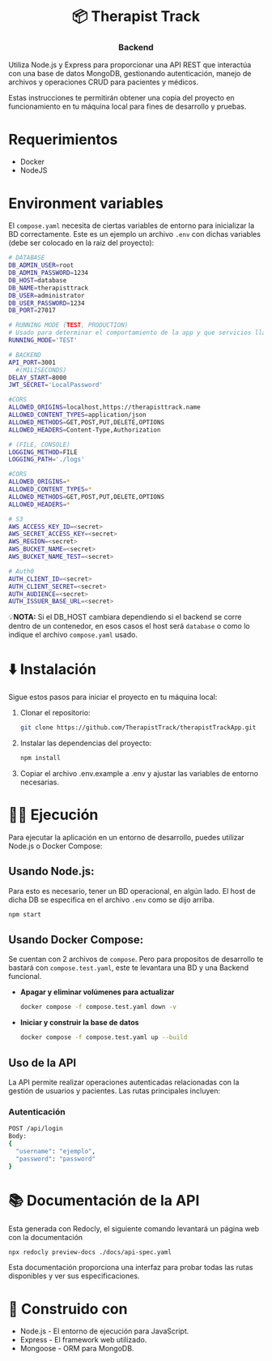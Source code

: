 <h1 align="center">📦 Therapist Track</h1>
<h3 align="center"> Backend </h3>

Utiliza Node.js y Express para proporcionar una API REST que interactúa con una base de datos MongoDB, gestionando autenticación, manejo de archivos y operaciones CRUD para pacientes y médicos.

Estas instrucciones te permitirán obtener una copia del proyecto en funcionamiento en tu máquina local para fines de desarrollo y pruebas.

# Requerimientos

- Docker
- NodeJS

# Environment variables

El `compose.yaml` necesita de ciertas variables de entorno para inicializar la BD correctamente. Este es un ejemplo un archivo `.env` con dichas variables (debe ser colocado en la raiz del proyecto):

```bash
# DATABASE
DB_ADMIN_USER=root
DB_ADMIN_PASSWORD=1234
DB_HOST=database
DB_NAME=therapisttrack
DB_USER=administrator
DB_USER_PASSWORD=1234
DB_PORT=27017

# RUNNING MODE (TEST, PRODUCTION)
# Usado para determinar el comportamiento de la app y que servicios llamar durante el testing.
RUNNING_MODE='TEST'

# BACKEND
API_PORT=3001
  #(MILISECONDS)
DELAY_START=8000 
JWT_SECRET='LocalPassword'

#CORS
ALLOWED_ORIGINS=localhost,https://therapisttrack.name
ALLOWED_CONTENT_TYPES=application/json
ALLOWED_METHODS=GET,POST,PUT,DELETE,OPTIONS
ALLOWED_HEADERS=Content-Type,Authorization

# (FILE, CONSOLE)
LOGGING_METHOD=FILE 
LOGGING_PATH='./logs'

#CORS
ALLOWED_ORIGINS=*
ALLOWED_CONTENT_TYPES=*
ALLOWED_METHODS=GET,POST,PUT,DELETE,OPTIONS
ALLOWED_HEADERS=*

# S3
AWS_ACCESS_KEY_ID=<secret>
AWS_SECRET_ACCESS_KEY=<secret>
AWS_REGION=<secret>
AWS_BUCKET_NAME=<secret>
AWS_BUCKET_NAME_TEST=<secret>

# Auth0
AUTH_CLIENT_ID=<secret>
AUTH_CLIENT_SECRET=<secret>
AUTH_AUDIENCE=<secret>
AUTH_ISSUER_BASE_URL=<secret>

```

💡**NOTA:** Si el DB_HOST cambiara dependiendo si el backend se corre dentro de un contenedor, en esos casos el host será `database` o como lo indique el archivo `compose.yaml` usado.

# ⬇️ Instalación

Sigue estos pasos para iniciar el proyecto en tu máquina local:

1. Clonar el repositorio:

   ```bash
   git clone https://github.com/TherapistTrack/therapistTrackApp.git
   ```

2. Instalar las dependencias del proyecto:

   ```bash
   npm install
   ```

3. Copiar el archivo .env.example a .env y ajustar las variables de entorno necesarias.

# 🏃‍♂️ Ejecución

Para ejecutar la aplicación en un entorno de desarrollo, puedes utilizar Node.js o Docker Compose:

## Usando Node.js:

Para esto es necesario, tener un BD operacional, en algún lado. El host de dicha DB se especifica en el archivo `.env` como se dijo arriba.

```bash
npm start
```

## Usando Docker Compose:

Se cuentan con 2 archivos de `compose`. Pero para propositos de desarrollo te bastará con `compose.test.yaml`, este te levantara una BD y una Backend funcional.

- **Apagar y eliminar volúmenes para actualizar**

  ```bash
  docker compose -f compose.test.yaml down -v
  ```

- **Iniciar y construir la base de datos**

  ```bash
  docker compose -f compose.test.yaml up --build
  ```

## Uso de la API

La API permite realizar operaciones autenticadas relacionadas con la gestión de usuarios y pacientes. Las rutas principales incluyen:

### Autenticación

```bash
POST /api/login
Body:
{
  "username": "ejemplo",
  "password": "password"
}
```

# 📚 Documentación de la API

Esta generada con Redocly, el siguiente comando levantará un página web con la documentación

```bash
npx redocly preview-docs ./docs/api-spec.yaml
```

Esta documentación proporciona una interfaz para probar todas las rutas disponibles y ver sus especificaciones.

# 🔨 Construido con

- Node.js - El entorno de ejecución para JavaScript.
- Express - El framework web utilizado.
- Mongoose - ORM para MongoDB.
